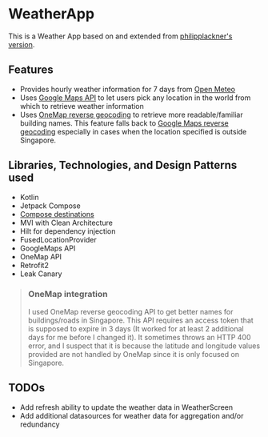 # WeatherApp
This is a Weather App based on and extended from [philipplackner's version](https://github.com/philipplackner/WeatherApp).

## Features
- Provides hourly weather information for 7 days from [Open Meteo](https://open-meteo.com/en)
- Uses [Google Maps API](https://developers.google.com/maps) to let users pick any location in the world from which to retrieve weather information
- Uses [OneMap reverse geocoding](https://www.onemap.gov.sg/docs/#onemap-rest-apis) to retrieve more readable/familiar building names. This feature falls back to [Google Maps reverse geocoding](https://developers.google.com/maps/documentation/geocoding/requests-reverse-geocoding) especially in cases when the location specified is outside Singapore.

## Libraries, Technologies, and Design Patterns used
- Kotlin
- Jetpack Compose
- [Compose destinations](https://github.com/raamcosta/compose-destinations)
- MVI with Clean Architecture
- Hilt for dependency injection
- FusedLocationProvider
- GoogleMaps API
- OneMap API
- Retrofit2
- Leak Canary

> ### OneMap integration
> I used OneMap reverse geocoding API to get better names for buildings/roads in Singapore.
> This API requires an access token that is supposed to expire in 3 days (It worked for at least 2 additional days for me before I changed it).
> It sometimes throws an HTTP 400 error, and I suspect that it is because the latitude and longitude values provided are not handled by OneMap since it is only focused on Singapore.

## TODOs
- Add refresh ability to update the weather data in WeatherScreen
- Add additional datasources for weather data for aggregation and/or redundancy
